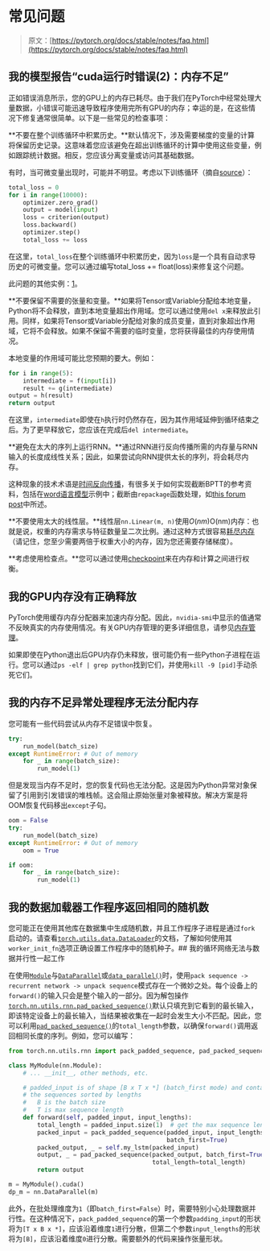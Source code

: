 # 常见问题

> 原文：[https://pytorch.org/docs/stable/notes/faq.html](https://pytorch.org/docs/stable/notes/faq.html)

## 我的模型报告“cuda运行时错误(2)：内存不足”[](#my-model-reports-cuda-runtime-error-2-out-of-memory "跳转到此标题的永久链接")

正如错误消息所示，您的GPU上的内存已耗尽。由于我们在PyTorch中经常处理大量数据，小错误可能迅速导致程序使用完所有GPU的内存；幸运的是，在这些情况下修复通常很简单。以下是一些常见的检查事项：

**不要在整个训练循环中积累历史。**默认情况下，涉及需要梯度的变量的计算将保留历史记录。这意味着您应该避免在超出训练循环的计算中使用这些变量，例如跟踪统计数据。相反，您应该分离变量或访问其基础数据。

有时，当可微变量出现时，可能并不明显。考虑以下训练循环（摘自[source](https://discuss.pytorch.org/t/high-memory-usage-while-training/162)）：

```py
total_loss = 0
for i in range(10000):
    optimizer.zero_grad()
    output = model(input)
    loss = criterion(output)
    loss.backward()
    optimizer.step()
    total_loss += loss 
```

在这里，`total_loss`在整个训练循环中积累历史，因为`loss`是一个具有自动求导历史的可微变量。您可以通过编写total_loss += float(loss)来修复这个问题。

此问题的其他实例：[1](https://discuss.pytorch.org/t/resolved-gpu-out-of-memory-error-with-batch-size-1/3719)。

**不要保留不需要的张量和变量。**如果将Tensor或Variable分配给本地变量，Python将不会释放，直到本地变量超出作用域。您可以通过使用`del x`来释放此引用。同样，如果将Tensor或Variable分配给对象的成员变量，直到对象超出作用域，它将不会释放。如果不保留不需要的临时变量，您将获得最佳的内存使用情况。

本地变量的作用域可能比您预期的要大。例如：

```py
for i in range(5):
    intermediate = f(input[i])
    result += g(intermediate)
output = h(result)
return output 
```

在这里，`intermediate`即使在`h`执行时仍然存在，因为其作用域延伸到循环结束之后。为了更早释放它，您应该在完成后`del intermediate`。

**避免在太大的序列上运行RNN。**通过RNN进行反向传播所需的内存量与RNN输入的长度成线性关系；因此，如果尝试向RNN提供太长的序列，将会耗尽内存。

这种现象的技术术语是[时间反向传播](https://en.wikipedia.org/wiki/Backpropagation_through_time)，有很多关于如何实现截断BPTT的参考资料，包括在[word语言模型](https://github.com/pytorch/examples/tree/master/word_language_model)示例中；截断由`repackage`函数处理，如[this forum post](https://discuss.pytorch.org/t/help-clarifying-repackage-hidden-in-word-language-model/226)中所述。

**不要使用太大的线性层。**线性层`nn.Linear(m, n)`使用$O(nm)$O(nm)内存：也就是说，权重的内存需求与特征数量呈二次比例。通过这种方式很容易[耗尽内存](https://github.com/pytorch/pytorch/issues/958)（请记住，您至少需要两倍于权重大小的内存，因为您还需要存储梯度）。

**考虑使用检查点。**您可以通过使用[checkpoint](https://pytorch.org/docs/stable/checkpoint.html)来在内存和计算之间进行权衡。

## 我的GPU内存没有正确释放[](#my-gpu-memory-isn-t-freed-properly "跳转到此标题的永久链接")

PyTorch使用缓存内存分配器来加速内存分配。因此，`nvidia-smi`中显示的值通常不反映真实的内存使用情况。有关GPU内存管理的更多详细信息，请参见[内存管理](cuda.html#cuda-memory-management)。

如果即使在Python退出后GPU内存仍未释放，很可能仍有一些Python子进程在运行。您可以通过`ps -elf | grep python`找到它们，并使用`kill -9 [pid]`手动杀死它们。

## 我的内存不足异常处理程序无法分配内存[](#my-out-of-memory-exception-handler-can-t-allocate-memory "跳转到此标题")

您可能有一些代码尝试从内存不足错误中恢复。

```py
try:
    run_model(batch_size)
except RuntimeError: # Out of memory
    for _ in range(batch_size):
        run_model(1) 
```

但是发现当内存不足时，您的恢复代码也无法分配。这是因为Python异常对象保留了引用到引发错误的堆栈帧。这会阻止原始张量对象被释放。解决方案是将OOM恢复代码移出`except`子句。

```py
oom = False
try:
    run_model(batch_size)
except RuntimeError: # Out of memory
    oom = True

if oom:
    for _ in range(batch_size):
        run_model(1) 
```

## 我的数据加载器工作程序返回相同的随机数[](#my-data-loader-workers-return-identical-random-numbers "跳转到此标题")

您可能正在使用其他库在数据集中生成随机数，并且工作程序子进程是通过`fork`启动的。请查看[`torch.utils.data.DataLoader`](../data.html#torch.utils.data.DataLoader "torch.utils.data.DataLoader")的文档，了解如何使用其`worker_init_fn`选项正确设置工作程序中的随机种子。## 我的循环网络无法与数据并行性一起工作[](#my-recurrent-network-doesn-t-work-with-data-parallelism "跳转到此标题")

在使用[`Module`](../generated/torch.nn.Module.html#torch.nn.Module "torch.nn.Module")与[`DataParallel`](../generated/torch.nn.DataParallel.html#torch.nn.DataParallel "torch.nn.DataParallel")或[`data_parallel()`](../nn.html#module-torch.nn.parallel.data_parallel "torch.nn.parallel.data_parallel")时，使用`pack sequence -> recurrent network -> unpack sequence`模式存在一个微妙之处。每个设备上的`forward()`的输入只会是整个输入的一部分。因为解包操作[`torch.nn.utils.rnn.pad_packed_sequence()`](../generated/torch.nn.utils.rnn.pad_packed_sequence.html#torch.nn.utils.rnn.pad_packed_sequence "torch.nn.utils.rnn.pad_packed_sequence")默认只填充到它看到的最长输入，即该特定设备上的最长输入，当结果被收集在一起时会发生大小不匹配。因此，您可以利用[`pad_packed_sequence()`](../generated/torch.nn.utils.rnn.pad_packed_sequence.html#torch.nn.utils.rnn.pad_packed_sequence "torch.nn.utils.rnn.pad_packed_sequence")的`total_length`参数，以确保`forward()`调用返回相同长度的序列。例如，您可以编写：

```py
from torch.nn.utils.rnn import pack_padded_sequence, pad_packed_sequence

class MyModule(nn.Module):
    # ... __init__, other methods, etc.

    # padded_input is of shape [B x T x *] (batch_first mode) and contains
    # the sequences sorted by lengths
    #   B is the batch size
    #   T is max sequence length
    def forward(self, padded_input, input_lengths):
        total_length = padded_input.size(1)  # get the max sequence length
        packed_input = pack_padded_sequence(padded_input, input_lengths,
                                            batch_first=True)
        packed_output, _ = self.my_lstm(packed_input)
        output, _ = pad_packed_sequence(packed_output, batch_first=True,
                                        total_length=total_length)
        return output

m = MyModule().cuda()
dp_m = nn.DataParallel(m) 
```

此外，在批处理维度为`1`（即`batch_first=False`）时，需要特别小心处理数据并行性。在这种情况下，`pack_padded_sequence`的第一个参数`padding_input`的形状将为`[T x B x *]`，应该沿着维度`1`进行分散，但第二个参数`input_lengths`的形状将为`[B]`，应该沿着维度`0`进行分散。需要额外的代码来操作张量形状。
